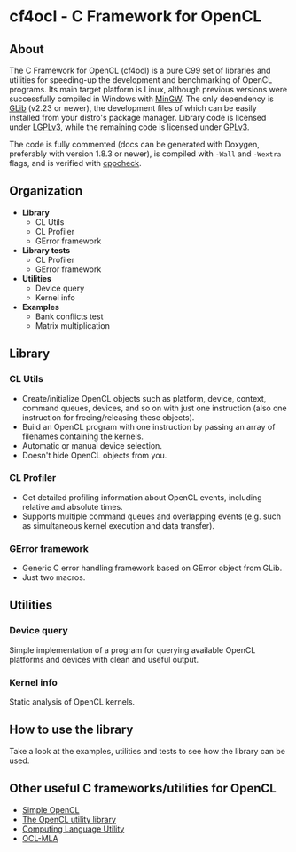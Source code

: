 cf4ocl - C Framework for OpenCL
===============================

About
-----

The C Framework for OpenCL (cf4ocl) is a pure C99 set of libraries and
utilities for speeding-up the development and benchmarking of OpenCL 
programs. Its main target platform is Linux, although previous
versions were successfully compiled in Windows with [MinGW](http://www.mingw.org/). 
The only dependency is [GLib](https://developer.gnome.org/glib/) (v2.23
or newer), the development files of which can be easily installed from
your distro's package manager. Library code is licensed under [LGPLv3](http://www.gnu.org/licenses/lgpl.html),
while the remaining code is licensed under [GPLv3](http://www.gnu.org/licenses/gpl.html).

The code is fully commented (docs can be generated with Doxygen, 
preferably with version 1.8.3 or newer), is compiled with `-Wall` and
`-Wextra` flags, and is verified with [cppcheck](http://cppcheck.sourceforge.net/).

Organization
------------

* **Library**
    * CL Utils
    * CL Profiler
    * GError framework
* **Library tests**
    * CL Profiler
    * GError framework
* **Utilities**
    * Device query
    * Kernel info
* **Examples**
    * Bank conflicts test
    * Matrix multiplication

Library
-------

### CL Utils

* Create/initialize OpenCL objects such as platform, device, context, 
command queues, devices, and so on with just one instruction (also one
instruction for freeing/releasing these objects).
* Build an OpenCL program with one instruction by passing an array of
filenames containing the kernels.
* Automatic or manual device selection.
* Doesn't hide OpenCL objects from you.

### CL Profiler

* Get detailed profiling information about OpenCL events, including
relative and absolute times.
* Supports multiple command queues and overlapping events (e.g. such
as simultaneous kernel execution and data transfer).

### GError framework

* Generic C error handling framework based on GError object from GLib.
* Just two macros.

Utilities
---------

### Device query

Simple implementation of a program for querying available OpenCL
platforms and devices with clean and useful output.

### Kernel info

Static analysis of OpenCL kernels.

How to use the library
----------------------

Take a look at the examples, utilities and tests to see how the 
library can be used.

Other useful C frameworks/utilities for OpenCL
----------------------------------------------

* [Simple OpenCL](http://code.google.com/p/simple-opencl/)
* [The OpenCL utility library](https://github.com/Oblomov/CLU)
* [Computing Language Utility](https://github.com/Computing-Language-Utility/CLU)
* [OCL-MLA](http://tuxfan.github.io/ocl-mla/)
